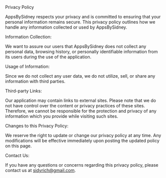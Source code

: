 Privacy Policy

 AppsBySidney respects your privacy and is committed to ensuring that your personal information remains secure. This privacy policy outlines how we handle any information collected or used by AppsBySidney.

Information Collection:

We want to assure our users that AppsBySidney does not collect any personal data, browsing history, or personally identifiable information from its users during the use of the application.

Usage of Information:

Since we do not collect any user data, we do not utilize, sell, or share any information with third parties.

Third-party Links:

Our application may contain links to external sites. Please note that we do not have control over the content or privacy practices of these sites. Therefore, we cannot be responsible for the protection and privacy of any information which you provide while visiting such sites.

Changes to this Privacy Policy:

We reserve the right to update or change our privacy policy at any time. Any modifications will be effective immediately upon posting the updated policy on this page.

Contact Us:

If you have any questions or concerns regarding this privacy policy, please contact us at sidyrich@gmail.com.
